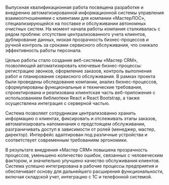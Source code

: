 Выпускная квалификационная работа посвящена разработке и внедрению автоматизированной информационной системы управления взаимоотношениями с клиентами для компании «МастерЛОС», специализирующейся на поставке и обслуживании автономных очистных систем. На момент начала работы компания сталкивалась с рядом проблем: отсутствие централизованного учета клиентов, дублирование данных, низкая прозрачность бизнес-процессов и ручной контроль за сроками сервисного обслуживания, что снижало эффективность работы персонала.

Целью работы стало создание веб-системы «Мастер CRM», позволяющей автоматизировать ключевые бизнес-процессы: регистрацию звонков, оформление заказов, контроль выполнения работ и планирование сервисного обслуживания. В рамках проекта были проведены обследование компании, анализ бизнес-процессов, сформулированы функциональные и технические требования, спроектирована и реализована клиентская часть веб-приложения с использованием библиотеки React и React Bootstrap, а также осуществлена интеграция с серверной частью.

Система позволяет сотрудникам централизованно хранить информацию о клиентах, фиксировать и отслеживать этапы заказов, автоматизировать напоминания о предстоящем обслуживании, разграничивать доступ в зависимости от ролей (менеджер, мастер, директор). Интерфейс адаптирован под различные устройства и соответствует современным требованиям эргономики.

В результате внедрения «Мастер CRM» повышена прозрачность процессов, уменьшено количество ошибок, связанных с человеческим фактором, и значительно улучшено качество обслуживания клиентов. Система успешно интегрирована в рабочие процессы предприятия и обеспечивает основу для дальнейшего расширения функциональности, включая складской учет, интеграцию с 1С и телефонной системой.